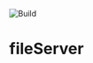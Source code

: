 ![Build](https://github.com/Vi-Soft/fileServer/actions/workflows/java-maven.yml/badge.svg)
# fileServer